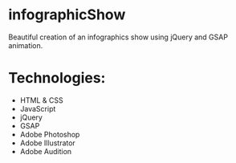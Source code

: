 # infographicShow
 Beautiful creation of an infographics show using jQuery and GSAP animation.
 
# Technologies:
- HTML & CSS
- JavaScript
- jQuery
- GSAP
- Adobe Photoshop
- Adobe Illustrator
- Adobe Audition
